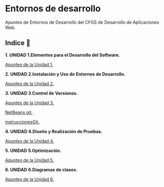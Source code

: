 # Entornos de desarrollo

Apuntes de Entornos de Desarrollo del CFGS de Desarrollo de Aplicaciones Web.

## Indice 🚀

**1. UNIDAD 1.Elementos para el Desarrollo del Software.**

[Apuntes de la Unidad 1.](Tema1/ElementosDesarrolloSoftware.md)
  
**2. UNIDAD 2.Instalación y Uso de Entornos de Desarrollo.**

[Apuntes de la Unidad 2.](Tema2/UT2_InstalacionUsoIDE.md)

**3. UNIDAD 3.Control de Versiones.**

[Apuntes de la Unidad 3.](Tema3/UD3_ControlVersiones.md)

[NetBeans git.](Tema3/NetBeansGit.md)

[instruccionesGit.](Tema3/instruccionesGit.md)

**4. UNIDAD 4.Diseño y Realización de Pruebas.**

[Apuntes de la Unidad 4.](Tema4/UD4_Pruebas.md)

**5. UNIDAD 5.Optimización.**

[Apuntes de la Unidad 5.](Tema5/UD5_Optimizacion.md)

**6. UNIDAD 6.Diagramas de clases.**

[Apuntes de la Unidad 6.](Tema6/UD6_ElaboracionDiagramasClases.md)
